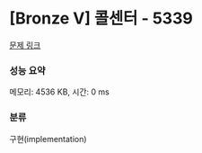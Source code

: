 # [Bronze V] 콜센터 - 5339 

[문제 링크](https://www.acmicpc.net/problem/5339) 

### 성능 요약

메모리: 4536 KB, 시간: 0 ms

### 분류

구현(implementation)

